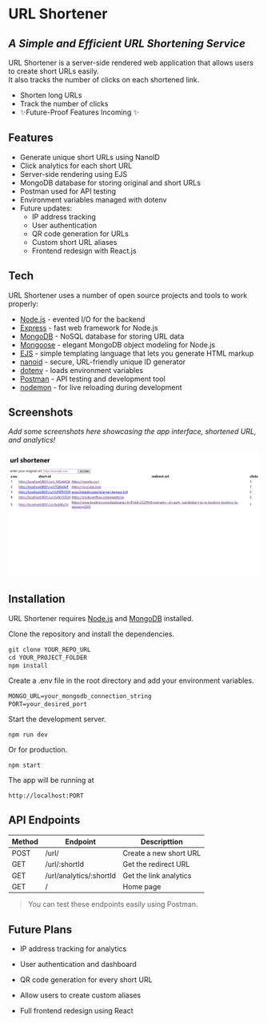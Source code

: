 <h1 class="code-line" data-line-start=0 data-line-end=1 ><a id="URL_Shortener_0"></a>URL Shortener</h1>
<h2 class="code-line" data-line-start=1 data-line-end=2 ><a id="_A_Simple_and_Efficient_URL_Shortening_Service__1"></a><em>A Simple and Efficient URL Shortening Service</em></h2>
<p class="has-line-data" data-line-start="3" data-line-end="5">URL Shortener is a server-side rendered web application that allows users to create short URLs easily.<br>
It also tracks the number of clicks on each shortened link.</p>
<ul>
<li class="has-line-data" data-line-start="6" data-line-end="7">Shorten long URLs</li>
<li class="has-line-data" data-line-start="7" data-line-end="8">Track the number of clicks</li>
<li class="has-line-data" data-line-start="8" data-line-end="10">✨Future-Proof Features Incoming ✨</li>
</ul>
<h2 class="code-line" data-line-start=10 data-line-end=11 ><a id="Features_10"></a>Features</h2>
<ul>
<li class="has-line-data" data-line-start="12" data-line-end="13">Generate unique short URLs using NanoID</li>
<li class="has-line-data" data-line-start="13" data-line-end="14">Click analytics for each short URL</li>
<li class="has-line-data" data-line-start="14" data-line-end="15">Server-side rendering using EJS</li>
<li class="has-line-data" data-line-start="15" data-line-end="16">MongoDB database for storing original and short URLs</li>
<li class="has-line-data" data-line-start="16" data-line-end="17">Postman used for API testing</li>
<li class="has-line-data" data-line-start="17" data-line-end="18">Environment variables managed with dotenv</li>
<li class="has-line-data" data-line-start="18" data-line-end="25">Future updates:
<ul>
<li class="has-line-data" data-line-start="19" data-line-end="20">IP address tracking</li>
<li class="has-line-data" data-line-start="20" data-line-end="21">User authentication</li>
<li class="has-line-data" data-line-start="21" data-line-end="22">QR code generation for URLs</li>
<li class="has-line-data" data-line-start="22" data-line-end="23">Custom short URL aliases</li>
<li class="has-line-data" data-line-start="23" data-line-end="25">Frontend redesign with React.js</li>
</ul>
</li>
</ul>
<h2 class="code-line" data-line-start=25 data-line-end=26 ><a id="Tech_25"></a>Tech</h2>
<p class="has-line-data" data-line-start="27" data-line-end="28">URL Shortener uses a number of open source projects and tools to work properly:</p>
<ul>
<li class="has-line-data" data-line-start="29" data-line-end="30"><a href="https://nodejs.org/">Node.js</a> - evented I/O for the backend</li>
<li class="has-line-data" data-line-start="30" data-line-end="31"><a href="https://expressjs.com/">Express</a> - fast web framework for Node.js</li>
<li class="has-line-data" data-line-start="31" data-line-end="32"><a href="https://www.mongodb.com/">MongoDB</a> - NoSQL database for storing URL data</li>
<li class="has-line-data" data-line-start="32" data-line-end="33"><a href="https://mongoosejs.com/">Mongoose</a> - elegant MongoDB object modeling for Node.js</li>
<li class="has-line-data" data-line-start="33" data-line-end="34"><a href="https://ejs.co/">EJS</a> - simple templating language that lets you generate HTML markup</li>
<li class="has-line-data" data-line-start="34" data-line-end="35"><a href="https://github.com/ai/nanoid">nanoid</a> - secure, URL-friendly unique ID generator</li>
<li class="has-line-data" data-line-start="35" data-line-end="36"><a href="https://github.com/motdotla/dotenv">dotenv</a> - loads environment variables</li>
<li class="has-line-data" data-line-start="36" data-line-end="37"><a href="https://www.postman.com/">Postman</a> - API testing and development tool</li>
<li class="has-line-data" data-line-start="37" data-line-end="39"><a href="https://nodemon.io/">nodemon</a> - for live reloading during development</li>
</ul>
<h2 class="code-line" data-line-start=39 data-line-end=40 ><a id="Screenshots_39"></a>Screenshots</h2>
<p class="has-line-data" data-line-start="41" data-line-end="42"><em>Add some screenshots here showcasing the app interface, shortened URL, and analytics!</em></p>
<p class="has-line-data" data-line-start="43" data-line-end="45"><img src="./images/demo.png" alt="Homepage Screenshot"></p>
<h2 class="code-line" data-line-start=46 data-line-end=47 ><a id="Installation_46"></a>Installation</h2>
<p class="has-line-data" data-line-start="48" data-line-end="49">URL Shortener requires <a href="https://nodejs.org/">Node.js</a> and <a href="https://www.mongodb.com/">MongoDB</a> installed.</p>
<p class="has-line-data" data-line-start="50" data-line-end="51">Clone the repository and install the dependencies.</p>
<pre><code class="has-line-data" data-line-start="53" data-line-end="57" class="language-sh">git <span class="hljs-built_in">clone</span> YOUR_REPO_URL
<span class="hljs-built_in">cd</span> YOUR_PROJECT_FOLDER
npm install
</code></pre>
<p class="has-line-data" data-line-start="58" data-line-end="59">Create a .env file in the root directory and add your environment variables.</p>
<pre><code class="has-line-data" data-line-start="61" data-line-end="64">MONGO_URL=your_mongodb_connection_string
PORT=your_desired_port
</code></pre>
<p class="has-line-data" data-line-start="65" data-line-end="66">Start the development server.</p>
<pre><code class="has-line-data" data-line-start="67" data-line-end="69">npm run dev
</code></pre>
<p class="has-line-data" data-line-start="69" data-line-end="70">Or for production.</p>
<pre><code class="has-line-data" data-line-start="71" data-line-end="73">npm start
</code></pre>
<p class="has-line-data" data-line-start="73" data-line-end="74">The app will be running at</p>
<pre><code class="has-line-data" data-line-start="75" data-line-end="77">http://localhost:PORT
</code></pre>
<h2 class="code-line" data-line-start=78 data-line-end=79 ><a id="API_Endpoints_78"></a>API Endpoints</h2>
<table class="table table-striped table-bordered">
<thead>
<tr>
<th>Method</th>
<th>Endpoint</th>
<th>Descripttion</th>
</tr>
</thead>
<tbody>
<tr>
<td>POST</td>
<td>/url/</td>
<td>Create a new short URL</td>
</tr>
<tr>
<td>GET</td>
<td>/url/:shortId</td>
<td>Get the redirect URL</td>
</tr>
<tr>
<td>GET</td>
<td>/url/analytics/:shortId</td>
<td>Get the link analytics</td>
</tr>
<tr>
<td>GET</td>
<td>/</td>
<td>Home page</td>
</tr>
</tbody>
</table>
<blockquote>
<p class="has-line-data" data-line-start="89" data-line-end="90">You can test these endpoints easily using Postman.</p>
</blockquote>
<h2 class="code-line" data-line-start=91 data-line-end=92 ><a id="Future_Plans_91"></a>Future Plans</h2>
<ul>
<li class="has-line-data" data-line-start="92" data-line-end="94">
<p class="has-line-data" data-line-start="92" data-line-end="93">IP address tracking for analytics</p>
</li>
<li class="has-line-data" data-line-start="94" data-line-end="96">
<p class="has-line-data" data-line-start="94" data-line-end="95">User authentication and dashboard</p>
</li>
<li class="has-line-data" data-line-start="96" data-line-end="98">
<p class="has-line-data" data-line-start="96" data-line-end="97">QR code generation for every short URL</p>
</li>
<li class="has-line-data" data-line-start="98" data-line-end="100">
<p class="has-line-data" data-line-start="98" data-line-end="99">Allow users to create custom aliases</p>
</li>
<li class="has-line-data" data-line-start="100" data-line-end="101">
<p class="has-line-data" data-line-start="100" data-line-end="101">Full frontend redesign using React</p>
</li>
</ul>
